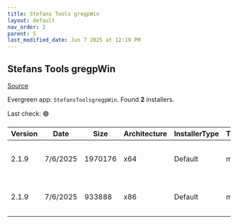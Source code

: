 ```yaml
---
title: Stefans Tools gregpWin
layout: default
nav_order: 2
parent: S
last_modified_date: Jun 7 2025 at 12:19 PM
---
```


## Stefans Tools gregpWin

[Source](https://tools.stefankueng.com/grepWin.html)

Evergreen app: `StefansToolsgregpWin`. Found **2** installers.

Last check: 🟢

| Version | Date     | Size    | Architecture | InstallerType | Type | URI                                                                                                                                                                          |
| ------- | -------- | ------- | ------------ | ------------- | ---- | ---------------------------------------------------------------------------------------------------------------------------------------------------------------------------- |
| 2.1.9   | 7/6/2025 | 1970176 | x64          | Default       | msi  | [https://github.com/stefankueng/grepWin/releases/download/2.1.9/grepWin-2.1.9-x64.msi](https://github.com/stefankueng/grepWin/releases/download/2.1.9/grepWin-2.1.9-x64.msi) |
| 2.1.9   | 7/6/2025 | 933888  | x86          | Default       | msi  | [https://github.com/stefankueng/grepWin/releases/download/2.1.9/grepWin-2.1.9.msi](https://github.com/stefankueng/grepWin/releases/download/2.1.9/grepWin-2.1.9.msi)         |
